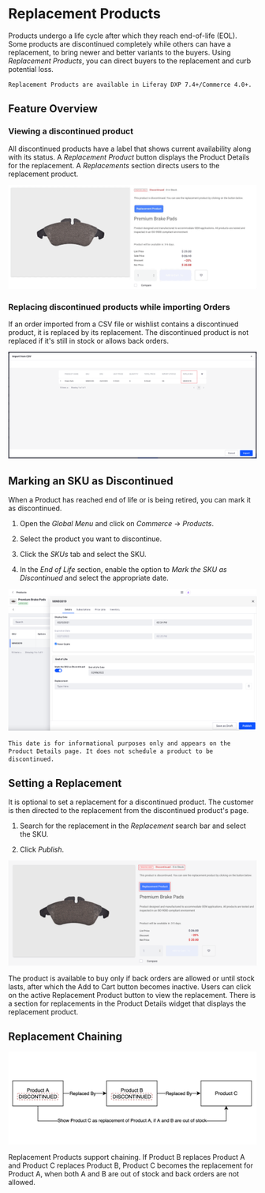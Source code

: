 # Replacement Products

Products undergo a life cycle after which they reach end-of-life (EOL). Some products are discontinued completely while others can have a replacement, to bring newer and better variants to the buyers. Using *Replacement Products*, you can direct buyers to the replacement and curb potential loss.

```{note}
Replacement Products are available in Liferay DXP 7.4+/Commerce 4.0+.
```

## Feature Overview

### Viewing a discontinued product

All discontinued products have a label that shows current availability along with its status. A *Replacement Product* button displays the Product Details for the replacement. A *Replacements* section directs users to the replacement product.

![The discontinued product shows information about the Replacement Product.](./replacement-products/images/01.gif)

### Replacing discontinued products while importing Orders

If an order imported from a CSV file or wishlist contains a discontinued product, it is replaced by its replacement. The discontinued product is not replaced if it's still in stock or allows back orders.

![A new Replacing column shows the discontinued product replaced.](./replacement-products/images/02.png)

<!-- TO BE ADDED ONCE FEATURE IS AVAILABLE

### Searching for a discontinued product and viewing the replacement

[Screenshot]
-->

## Marking an SKU as Discontinued

When a Product has reached end of life or is being retired, you can mark it as discontinued.

1. Open the *Global Menu* and click on *Commerce* &rarr; *Products*.

1. Select the product you want to discontinue.

1. Click the *SKUs* tab and select the SKU.

1. In the *End of Life* section, enable the option to *Mark the SKU as Discontinued* and select the appropriate date.

![Enter an End of Life Date and mark the SKU as discontinued.](./replacement-products/images/03.png)

```{important}
This date is for informational purposes only and appears on the Product Details page. It does not schedule a product to be discontinued.
```

## Setting a Replacement

It is optional to set a replacement for a discontinued product. The customer is then directed to the replacement from the discontinued product's page.

1. Search for the replacement in the *Replacement* search bar and select the SKU.

1. Click *Publish*.

![The discontinued product's page directs customers to the Replacement Product](./replacement-products/images/04.png)

The product is available to buy only if back orders are allowed or until stock lasts, after which the Add to Cart button becomes inactive. Users can click on the active Replacement Product button to view the replacement. There is a section for replacements in the Product Details widget that displays the replacement product.

## Replacement Chaining

![Replacement Products support chaining.](./replacement-products/images/05.png)

Replacement Products support chaining. If Product B replaces Product A and Product C replaces Product B, Product C becomes the replacement for Product A, when both A and B are out of stock and back orders are not allowed.
